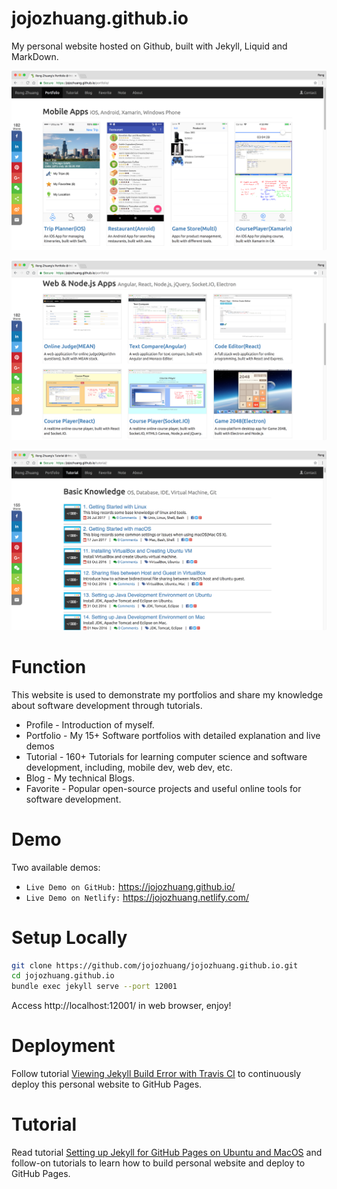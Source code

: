 # jojozhuang.github.io
My personal website hosted on Github, built with Jekyll, Liquid and MarkDown.

<kbd>![image](/public/images/github_portfolio1.png)</kbd>

<kbd>![image](/public/images/github_portfolio2.png)</kbd>

<kbd>![image](/public/images/github_tutorial.png)</kbd>

# Function
This website is used to demonstrate my portfolios and share my knowledge about software development through tutorials.
* Profile - Introduction of myself.
* Portfolio - My 15+ Software portfolios with detailed explanation and live demos
* Tutorial - 160+ Tutorials for learning computer science and software development, including, mobile dev, web dev, etc.
* Blog - My technical Blogs.
* Favorite - Popular open-source projects and useful online tools for software development.

# Demo
Two available demos:
* `Live Demo on GitHub:` <a href="https://jojozhuang.github.io/" target="\_blank">https://jojozhuang.github.io/</a>
* `Live Demo on Netlify:` <a href="https://jojozhuang.netlify.com/" target="\_blank">https://jojozhuang.netlify.com/</a>

# Setup Locally
```bash
git clone https://github.com/jojozhuang/jojozhuang.github.io.git
cd jojozhuang.github.io
bundle exec jekyll serve --port 12001
```
Access http://localhost:12001/ in web browser, enjoy!

# Deployment
Follow tutorial [Viewing Jekyll Build Error with Travis CI](https://jojozhuang.github.io/tutorial/githubpages/viewing-jekyll-build-error-with-travisci/) to continuously deploy this personal website to GitHub Pages.

# Tutorial
Read tutorial [Setting up Jekyll for GitHub Pages on Ubuntu and MacOS](https://jojozhuang.github.io/tutorial/githubpages/setting-up-jekyll-for-github-pages-on-ubuntu-and-macos/) and follow-on tutorials to learn how to build personal website and deploy to GitHub Pages.
